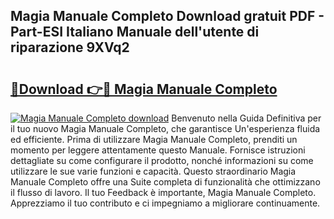 ## Magia Manuale Completo Download gratuit PDF - Part-ESI Italiano Manuale dell'utente di riparazione 9XVq2

# <h2><a href="http://df9utk.blite.top/?on=Magia+Manuale+Completo">🔗Download 👉🔴 Magia Manuale Completo</a></h2>

[![Magia Manuale Completo download](https://i.imgur.com/lujVjoI.png)](http://df9utk.blite.top/?on=Magia+Manuale+Completo)
Benvenuto nella Guida Definitiva per il tuo nuovo Magia Manuale Completo, che garantisce Un'esperienza fluida ed efficiente. Prima di utilizzare Magia Manuale Completo, prenditi un momento per leggere attentamente questo Manuale. Fornisce istruzioni dettagliate su come configurare il prodotto, nonché informazioni su come utilizzare le sue varie funzioni e capacità. Questo straordinario Magia Manuale Completo offre una Suite completa di funzionalità che ottimizzano il flusso di lavoro. Il tuo Feedback è importante, Magia Manuale Completo. Apprezziamo il tuo contributo e ci impegniamo a migliorare continuamente.
